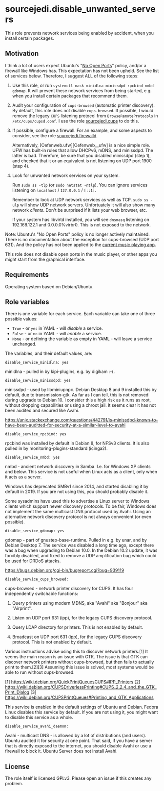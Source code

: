 # sourcejedi.disable_unwanted_servers

This role prevents network services being enabled
by accident, when you install certain packages.


## Motivation

I think a lot of users expect Ubuntu's
"[No Open Ports][no-open-ports]" policy, and/or a firewall like Windows has.
This expectation has not been upheld.  See the list of services below.
Therefore, I suggest ALL of the following steps:

1. Use this role, or run
   `systemctl mask minidlna minissdpd rpcbind nmbd gdomap`.
   It will prevent these network services from being started, e.g. when
   you install certain packages that recommend them.

2. Audit your configuration of `cups-browsed` (automatic printer discovery).
   By default, this role does not disable `cups-browsed`.  If possible,
   I would remove the legacy `CUPS` listening protocol from
   `BrowseRemoteProtocols` in `/etc/cups/cupsd.conf`.  I use the role
   [sourcejedi.cups][sourcejedi__cups] to do this.

[sourcejedi__cups]: https://github.com/sourcejedi/ansible-cups

3. If possible, configure a firewall.
   For an example, and some aspects to consider, see the role
   [sourcejedi.firewalld][sourcejedi__firewalld].

   Alternatively, [Oefenweb.ufw][Oefenweb__ufw] is a nice simple role.
   UFW has built-in rules that allow DHCPv6, mDNS, and minissdpd.
   The latter is bad.  Therefore, be sure that you disabled minissdpd
   (step 1), and checked that it or an equivalent is not listening on
   UDP port 1900 (step 4).

4. Look for unwanted network services on your system.

   Run `sudo ss -tlp` (or `sudo netstat -ntlp`).
   You can ignore services listening on `localhost` / `127.0.0.1` / `[::1]`.

   Remember to look at UDP network services as well as TCP.
   `sudo ss -ulp` will show UDP network servers.
   Unfortuately it will also show many network *clients*.
   Don't be surprised if it lists your web browser, etc.

   If your system has libvirtd installed, you will see `dnsmasq`
   listening on 192.168.122.1 and 0.0.0.0%virbr0.
   This is not exposed to the network.

Note: Ubuntu's "No Open Ports" policy is no longer actively maintained.
There is no documentation about the exception for cups-browsed (UDP port 631).
And the policy has not been applied to the
[current music playing app][rhythmbox-bug].

This role does not disable open ports in the music player, or other apps
you might start from the graphical interface.

[no-open-ports]: https://wiki.ubuntu.com/SecurityTeam/Policies
[sourcejedi__firewalld]: https://github.com/sourcejedi/ansible-firewalld
[rhythmbox-bug]: https://bugs.launchpad.net/ubuntu/+source/rhythmbox/+bug/1771196


## Requirements

Operating system based on Debian/Ubuntu.


## Role variables

There is one variable for each service.
Each variable can take one of three possible values:

* `True` - or `yes` in YAML - will *disable* a service.
* `False` - or `no` in YAML - will *enable* a service.
* `None` - or defining the variable as empty in YAML - will leave a service unchanged.

The variables, and their default values, are:

    disable_service_minidlna: yes

minidlna - pulled in by kipi-plugins, e.g. by digikam :-(.

    disable_service_minissdpd: yes

minissdpd - used by libminiupnpc.  Debian Desktop 8 and 9 installed this by
default, due to transmission-gtk.  As far as I can tell, this is not removed
during upgrade to Debian 10.  I consider this a high risk as it runs as root,
without dropping capabilities or using a chroot jail.  It seems clear it has
not been audited and secured like Avahi.

https://unix.stackexchange.com/questions/442791/is-minissdpd-known-to-have-been-auditted-for-security-at-a-similar-level-to-avahi

    disable_service_rpcbind: yes

rpcbind was installed by default in Debian 8, for NFSv3 clients.
It is also pulled in by monitoring-plugins-standard (icinga2).

    disable_service_nmbd: yes

nmbd - ancient network discovery in Samba.  I.e. for Windows XP
clients and below.  This service is not useful when Linux acts as a
client, only when it acts as a server.

Windows has deprecated SMBv1 since 2014, and started disabling it
by default in 2019.  If you are not using this, you should probably
disable it.

Some sysadmins have used this to advertise a Linux server to Windows
clients which support newer discovery protocols.  To be fair, Windows
does not implement the same multicast DNS protocol used by Avahi.
Using an alternative network discovery protocol is not always
convenient (or even possible).

    disable_service_gdomap: yes

gdomap - part of gnustep-base-runtime. Pulled in e.g. by unar, and by
Debian Desktop 7.  The service was disabled a long time ago, except there
was a bug when upgrading to Debian 10.0.  In the Debian 10.2 update, it
was forcibly disabled, and fixed to remove a UDP amplification bug
which could be used for DRDoS attacks.

https://bugs.debian.org/cgi-bin/bugreport.cgi?bug=939119

    disable_service_cups_browsed:

cups-browsed - network printer discovery for CUPS.
It has four independently switchable functions:

1. Query printers using modern MDNS, aka "Avahi" aka "Bonjour" aka
   "Airprint".

2. Listen on UDP port 631 (ipp), for the legacy CUPS discovery protocol.

3. Query LDAP directory for printers.  This is not enabled by default.

4. Broadcast on UDP port 631 (ipp), for the legacy CUPS discovery protocol.
   This is not enabled by default.

Various instructions advise using this to discover network printers.[1]
It seems the main reason is an issue with GTK.  The issue is that GTK
can discover network printers without cups-browsed, but then
fails to actually print to them.[2][3]  Assuming this issue is solved,
most systems would be able to run without cups-browsed.

[1] https://wiki.debian.org/QuickPrintQueuesCUPS#IPP_Printers
[2] https://wiki.debian.org/CUPSDriverlessPrinting#CUPS_2.2.4_and_the_GTK_Print_Dialog
[3] https://wiki.debian.org/CUPSPrintQueues#Printing_and_GTK_Applications

This service is enabled in the default settings of Ubuntu and Debian.
Fedora Linux disables this service by default.
If you are not using it, you might want to disable this service as a whole.

    disable_service_avahi_daemon:

Avahi - multicast DNS - is allowed by a lot of distributions (and users).
Ubuntu audited it for security at one point.  That said, if you have
a server that is directly exposed to the internet, you should disable
Avahi or use a firewall to block it.  Ubuntu Server does not install
Avahi.


## License

The role itself is licensed GPLv3.  Please open an issue if this creates any problem.
